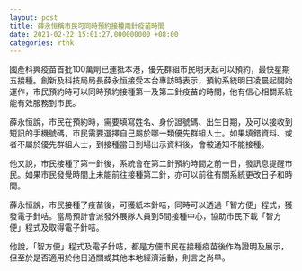 ```yaml
---
layout: post
title: 薛永恒稱市民可同時預約接種兩針疫苗時間
date: 2021-02-22 15:01:27.000000000 +08:00
categories: rthk
---
```


國產科興疫苗首批100萬劑已運抵本港，優先群組市民明天起可以預約，最快星期五接種。創新及科技局局長薛永恒接受本台專訪時表示，預約系統明日凌晨起開始運作，市民預約時可以同時預約接種第一及第二針疫苗的時間，他有信心相關系統能有效服務到市民。

薛永恒說，市民在預約時，需要填寫姓名、身份證號碼、出生日期，及可以接收到短訊的手機號碼，市民需要選擇自己屬於哪一類優先群組人士。如果填錯資料、或者不屬於優先群組人士，到接種當日到場出示資料後，會被通知不能接種。

他又說，市民接種了第一針後，系統會在第二針預約時間之前一日，發訊息提醒市民。如果市民發覺時間上未能前往接種第二針，亦可以前往有關系統更改日子和時間。

薛永恒說，市民接種了疫苗後，可獲紙本針咭，同時可以透過「智方便」程式，獲發電子針咭。當局預計會派發外展隊人員到5間接種中心，協助市民下載「智方便」程式及取得電子針咭。

他說，「智方便」程式及電子針咭，都是方便市民在接種疫苗後作為證明及展示，但至於是否適用於他日通關或其他本地經濟活動，則言之尚早。
